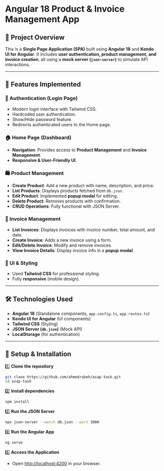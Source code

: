 # Angular 18 Product & Invoice Management App

## 📌 Project Overview
This is a **Single Page Application (SPA)** built using **Angular 18** and **Kendo UI for Angular**. 
It includes **user authentication, product management, and invoice creation**, all using a **mock server (`json-server`)** to simulate API interactions.

---

## 🚀 Features Implemented

### 🔑 Authentication (Login Page)
- Modern login interface with Tailwind CSS.
- Hardcoded user authentication.
- Show/Hide password feature.
- Redirects authenticated users to the Home page.

### 🏠 Home Page (Dashboard)
- **Navigation**: Provides access to **Product Management** and **Invoice Management**.
- **Responsive & User-Friendly UI**.

### 🛍️ Product Management
- **Create Product**: Add a new product with name, description, and price.
- **List Products**: Displays products fetched from `db.json`.
- **Edit Product**: Implemented **popup modal** for editing.
- **Delete Product**: Removes products with confirmation.
- **CRUD Operations**: Fully functional with JSON Server.

### 🧾 Invoice Management
- **List Invoices**: Displays invoices with invoice number, total amount, and date.
- **Create Invoice**: Adds a new invoice using a form.
- **Edit/Delete Invoice**: Modify and remove invoices.
- **View Invoice Details**: Display invoice info in a **popup modal**.
  
### 🎨 UI & Styling
- Used **Tailwind CSS** for professional styling.
- Fully **responsive** (mobile design).

---

## 🛠️ Technologies Used
- **Angular 18** (Standalone components, `app.config.ts`, `app.routes.ts`)
- **Kendo UI for Angular** (UI components)
- **Tailwind CSS** (Styling)
- **JSON Server (`db.json`)** (Mock API)
- **LocalStorage** (for authentication)

---

## 🔧 Setup & Installation

1️⃣ **Clone the repository**
```sh
git clone https://github.com/ahmedrabeh/asap-task.git
cd asap-task
```

2️⃣ **Install dependencies**
```sh
npm install
```

3️⃣ **Run the JSON Server**
```sh
npx json-server --watch db.json --port 3000
```

4️⃣ **Run the Angular App**
```sh
ng serve
```

5️⃣ **Access the Application**
- Open [http://localhost:4200](http://localhost:4200) in your browser.


